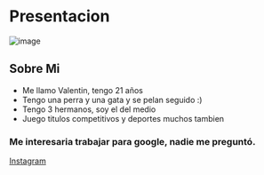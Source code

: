 # Presentacion
![image](https://user-images.githubusercontent.com/63429700/111723372-2b439300-8842-11eb-9116-be8f22b7d015.png)

## Sobre Mi  
* Me llamo Valentin, tengo 21 años
* Tengo una perra y una gata y se pelan seguido :)
* Tengo 3 hermanos, soy el del medio
* Juego titulos competitivos y deportes muchos tambien

### Me interesaria trabajar para google, nadie me preguntó.

[Instagram](https://www.instagram.com/valen_mto/)

